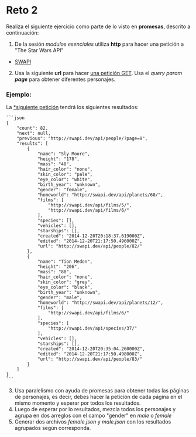 # Reto 2

Realiza el siguiente ejercicio como parte de lo visto en **promesas**, descrito a continuación:

1. De la sesión *modulos esenciales* utiliza **http** para hacer una petición a "The Star Wars API"

+ [SWAPI](https://swapi.dev/)

2. Usa la siguiente **url** para hacer [una petición GET](https://swapi.dev/api/people/). Usa el *query param **page*** para obtener diferentes personajes. 

### Ejemplo:

La [*siguiente petición](http://swapi.dev/api/people/?page=9) tendrá los siguientes resultados:

    ```json
    {
        "count": 82,
        "next": null,
        "previous": "http://swapi.dev/api/people/?page=8",
        "results": [
            {
                "name": "Sly Moore",
                "height": "178",
                "mass": "48",
                "hair_color": "none",
                "skin_color": "pale",
                "eye_color": "white",
                "birth_year": "unknown",
                "gender": "female",
                "homeworld": "http://swapi.dev/api/planets/60/",
                "films": [
                    "http://swapi.dev/api/films/5/",
                    "http://swapi.dev/api/films/6/"
                ],
                "species": [],
                "vehicles": [],
                "starships": [],
                "created": "2014-12-20T20:18:37.619000Z",
                "edited": "2014-12-20T21:17:50.496000Z",
                "url": "http://swapi.dev/api/people/82/"
            },
            {
                "name": "Tion Medon",
                "height": "206",
                "mass": "80",
                "hair_color": "none",
                "skin_color": "grey",
                "eye_color": "black",
                "birth_year": "unknown",
                "gender": "male",
                "homeworld": "http://swapi.dev/api/planets/12/",
                "films": [
                    "http://swapi.dev/api/films/6/"
                ],
                "species": [
                    "http://swapi.dev/api/species/37/"
                ],
                "vehicles": [],
                "starships": [],
                "created": "2014-12-20T20:35:04.260000Z",
                "edited": "2014-12-20T21:17:50.498000Z",
                "url": "http://swapi.dev/api/people/83/"
            }
        ]
    }
    ```

3. Usa paralelismo con ayuda de promesas para obtener todas las páginas de personajes, es decir, debes hacer la petición de cada página en el mismo momento y esperar por todos los resultados.
4. Luego de esperar por lo resultados, mezcla todos los personajes y agrupa en dos arreglos con el campo "gender" en *male* o *female*
5. Generar dos archivos *female.json* y *male.json* con los resultados agrupados según corresponda.
